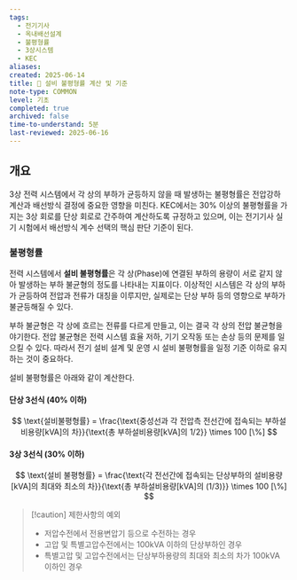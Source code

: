 ```yaml
---
tags:
  - 전기기사
  - 옥내배선설계
  - 불평형률
  - 3상시스템
  - KEC
aliases: 
created: 2025-06-14
title: 📝 설비 불평형률 계산 및 기준
note-type: COMMON
level: 기초
completed: true
archived: false
time-to-understand: 5분
last-reviewed: 2025-06-16
---
```


## 개요
3상 전력 시스템에서 각 상의 부하가 균등하지 않을 때 발생하는 불평형률은 전압강하 계산과 배선방식 결정에 중요한 영향을 미친다. KEC에서는 30% 이상의 불평형률을 가지는 3상 회로를 단상 회로로 간주하여 계산하도록 규정하고 있으며, 이는 전기기사 실기 시험에서 배선방식 계수 선택의 핵심 판단 기준이 된다.

### 불평형률
전력 시스템에서 **설비 불평형률**은 각 상(Phase)에 연결된 부하의 용량이 서로 같지 않아 발생하는 부하 불균형의 정도를 나타내는 지표이다. 이상적인 시스템은 각 상의 부하가 균등하여 전압과 전류가 대칭을 이루지만, 실제로는 단상 부하 등의 영향으로 부하가 불균등해질 수 있다.

부하 불균형은 각 상에 흐르는 전류를 다르게 만들고, 이는 결국 각 상의 전압 불균형을 야기한다. 전압 불균형은 전력 시스템 효율 저하, 기기 오작동 또는 손상 등의 문제를 일으킬 수 있다. 따라서 전기 설비 설계 및 운영 시 설비 불평형률을 일정 기준 이하로 유지하는 것이 중요하다.

설비 불평형률은 아래와 같이 계산한다.

#### 단상 3선식 (40% 이하)

$$
\text{설비불평형률} = \frac{\text{중성선과 각 전압측 전선간에 접속되는 부하설비용량[kVA]의 차}}{\text{총 부하설비용량[kVA]의 1/2}} \times 100 [\%]
$$

#### 3상 3선식 (30% 이하)

$$
\text{설비 불평형률} = \frac{\text{각 전선간에 접속되는 단상부하의 설비용량[kVA]의 최대와 최소의 차}}{\text{총 부하설비용량[kVA]의 (1/3)}} \times 100 [\%]
$$

>[!caution] 제한사항의 예외
>- 저압수전에서 전용변압기 등으로 수전하는 경우
>- 고압 및 특별고압수전에서는 100kVA 이하의 단상부하인 경우
>- 특별고압 및 고압수전에서는 단상부하용량의 최대와 최소의 차가 100kVA 이하인 경우